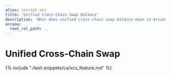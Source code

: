 ```yaml
---
alias: concept-xcs
title: 'Unified Cross-Chain Swap Balance'
description: 'What does unified cross-chain swap balance mean in Arcana Chain Abstraction context?'
arcana:
  root_rel_path: ..
---
```


# Unified Cross-Chain Swap

{% include "./text-snippets/ca/xcs_feature.md" %}